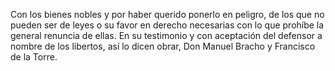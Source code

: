 Con los bienes nobles y por haber querido ponerlo en peligro, de los que no pueden ser de leyes o su favor en derecho necesarias con lo que prohíbe la general renuncia de ellas. En su testimonio y con aceptación del defensor a nombre de los libertos, así lo dicen obrar, Don Manuel Bracho y Francisco de la Torre.